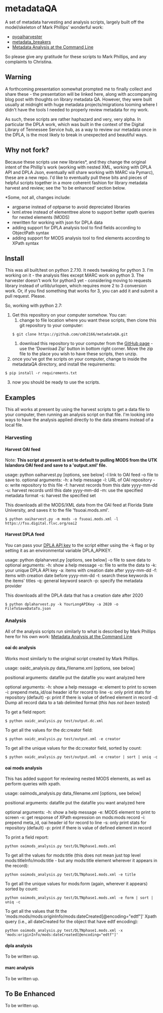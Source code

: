 # metadataQA

A set of metadata harvesting and analysis scripts, largely built off the model/skeleton of Mark Phillips' wonderful work: 

- [pyoaiharvester](https://github.com/vphill/pyoaiharvester)
- [metadata_breakers](https://github.com/vphill/metadata_breakers)
- [Metadata Analysis at the Command Line](http://journal.code4lib.org/articles/7818)

So please give any gratitude for these scripts to Mark Phillips, and any complaints to Christina.

## Warning

A forthcoming presentation somewhat prompted me to finally collect and share these - the presentation will be linked here, along with accompanying blog post with thoughts on library metadata QA. However, they were built usually at midnight with huge metadata projects/migrations looming where I didn't have the tools I needed to properly review metadata for my work.

As such, these scripts are rather haphazard and very, very alpha. In particular the DPLA work, which was built in the context of the Digital Library of Tennessee Service hub, as a way to review our metadata once in the DPLA, is the most likely to break in unexpected and beautiful ways.

## Why not fork?

Because these scripts use new libraries*, and they change the original intent of the Phillip's work (working with nested XML, working with DPLA API and DPLA Json, eventually will share working with MARC via Pymarc), these are a new repo. I'd like to eventually pull these bits and pieces of helpful scripts together in a more coherent fashion for library metadata harvest and review; see the 'to be enhanced' section below.

*Some, not all, changes include:

- argparse instead of optparse to avoid depreciated libraries
- lxml.etree instead of elementtree alone to support better xpath queries for nested elements (MODS)
- rewritten for working with json for DPLA data
- adding support for DPLA analysis tool to find fields according to ObjectPath syntax
- adding support for MODS analysis tool to find elements according to XPath syntax

## Install

This was all built/test on python 2.7.10. It needs tweaking for python 3. I'm working on it - the analysis files except MARC work on python 3. The harvester doesn't work for python3 yet - considering moving to requests library instead of urllib/urlopen, which requires more 2 to 3 conversion work. Or, if you find something that works for 3, you can add it and submit a pull request. Please.

So, working with python 2.7:

1. Get this repository on your computer somehow. You can:
    1. change to file location where you want these scripts, then clone this git repository to your computer:
    ```
    $ git clone https://github.com/cmh2166/metadataQA.git
    ```
    1. download this repository to your computer from the [GitHub page](https://github.com/cmh2166/metadataQA) - use the 'Download Zip' button in bottom right corner. Move the zip file to the place you wish to have these scripts, then unzip.
2. once you've got the scripts on your computer, change to inside the metadataQA directory, and install the requirements: 
```
$ pip install -r requirements.txt 
```
3. now you should be ready to use the scripts.

## Examples

This all works at present by using the harvest scripts to get a data file to your computer, then running an analysis script on that file. I'm looking into ways to have the analysis applied directly to the data streams instead of a local file.

### Harvesting

#### Harvest OAI feed

Note: **This script at present is set to default to pulling MODS from the UTK Islandora OAI feed and save to a 'output.xml' file.**

usage: python oaiharvest.py [options, see below] -l link to OAI feed -o file to save to.
optional arguments:
  -h: a help message
  -l: URL of OAI repository
  -o: write repository to this file
  -f: harvest records from this date yyyy-mm-dd
  -u: harvest records until this date yyyy-mm-dd
  -m: use the specified metadata format
  -s: harvest the specified set

This downloads all the MODS/XML data from the OAI feed at Florida State University, and saves it to the file 'fsuoai.mods.xml'.
```
$ python oaiharvest.py -m mods -o fsuoai.mods.xml -l https://fsu.digital.flvc.org/oai2
```

#### Harvest DPLA feed

You can pass your [DPLA API key](http://dp.la/info/developers/codex/policies/#get-a-key) to the script either using the -k flag or by setting it as an environmental variable DPLA_APIKEY.

usage: python dplaharvest.py [options, see below] -o file to save data to
optional arguments:
  -h: show a help message
  -o: file to write the data to
  -k: your unique DPLA API key
  -a: items with creation date after yyyy-mm-dd
  -f: items with creation date before yyyy-mm-dd
  -t: search these keywords in the items' titles
  -q: general keyword search
  -p: specify the metadata provider

This downloads all the DPLA data that has a creation date after 2020
```
$ python dplaharvest.py -k YourLongAPIKey -a 2020 -o FileToSaveDataTo.json 
```

### Analysis

All of the analysis scripts run similarly to what is described by Mark Phillips here for his own work: [Metadata Analysis at the Command Line](http://journal.code4lib.org/articles/7818)

#### oai dc analysis

Works most similarly to the original script created by Mark Phillips. 

usage: oaidc_analysis.py data_filename.xml [options, see below]

positional arguments:
  datafile              put the datafile you want analyzed here

optional arguments:
  -h: show a help message
  -e: element to print to screen
  -i: prepend meta_id/oai header id for record to line
  -s: only print stats for repository (default)
  -p: print if there is value of defined element in record
  -d: Dump all record data to a tab delimited format (*this has not been tested*)

To get a field report:
```
$ python oaidc_analysis.py test/output.dc.xml 
```

To get all the values for the dc:creator field:
```
$ python oaidc_analysis.py test/output.xml -e creator  
```

To get all the unique values for the dc:creator field, sorted by count:
```
$ python oaidc_analysis.py test/output.xml -e creator | sort | uniq -c  
```

#### oai mods analysis

This has added support for reviewing nested MODS elements, as well as perform queries with xpath.

usage: oaimods_analysis.py data_filename.xml [options, see below]

positional arguments:
  datafile              put the datafile you want analyzed here

optional arguments:
  -h: show a help message
  -e: MODS element to print to screen
  -x: get response of XPath expression on mods:mods record
  -i: prepend meta_id, oai header id for record to line
  -s: only print stats for repository (default)
  -p: print if there is value of defined element in record

To print a field report:
```
python oaimods_analysis.py test/DLTNphase1.mods.xml 
```

To get all the values for mods:title (this does not mean just top level mods:titleInfo/mods:title - but any mods:title element wherever it appears in the record):
```
python oaimods_analysis.py test/DLTNphase1.mods.xml -e title 
```

To get all the unique values for mods:form (again, wherever it appears) sorted by count:
```
python oaimods_analysis.py test/DLTNphase1.mods.xml -e form | sort | uniq -c
```

To get all the values that fit the 'mods:mods/mods:originInfo/mods:dateCreated[@encoding="edtf"]' Xpath query (i.e., all dateCreated for the object that have edtf encoding):
```
python oaimods_analysis.py test/DLTNphase1.mods.xml -x 'mods:originInfo/mods:dateCreated[@encoding="edtf"]'   
```

#### dpla analysis

To be written up.

#### marc analysis

To be written up.

## To Be Enhanced

To be written up.

